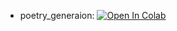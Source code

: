 * poetry_generaion: [![Open In Colab](https://colab.research.google.com/assets/colab-badge.svg)](https://colab.research.google.com/github/girafe-ai/ml-course/blob/24f_ysda/homeworks/hw_language_modeling_02_bonus/poetry_generaion.ipynb)
